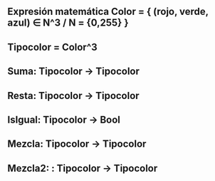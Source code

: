 ## Expresión matemática Color = { (rojo, verde, azul) ∈ N^3 / N = {0,255} }
## Tipocolor = Color^3
## Suma: Tipocolor -> Tipocolor
## Resta: Tipocolor -> Tipocolor
## IsIgual: Tipocolor -> Bool
## Mezcla: Tipocolor -> Tipocolor
## Mezcla2: : Tipocolor -> Tipocolor
